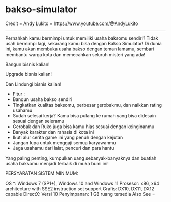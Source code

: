 # bakso-simulator
Credit = Andy Lukito = https://www.youtube.com/@AndyLukito

---------------------------------------------------------------------------------------------------

Pernahkah kamu bermimpi untuk memiliki usaha baksomu sendiri? Tidak usah bermimpi lagi, sekarang kamu bisa dengan Bakso Simulator!
Di dunia ini, kamu akan membuka usaha bakso dengan teman lamamu, sembari membantu warga kota dan memecahkan seluruh misteri yang ada!

Bangun bisnis kalian!


Upgrade bisnis kalian!


Dan Lindungi bisnis kalian!


- Fitur :
- Bangun usaha bakso sendiri
- Tingkatkan kualitas baksomu, perbesar gerobakmu, dan naikkan rating usahamu
- Sudah selesai kerja? Kamu bisa pulang ke rumah yang bisa didesain sesuai dengan seleramu
- Gerobak dan Ruko juga bisa kamu hias sesuai dengan keinginanmu
- Banyak karakter dan rahasia di kota ini
- Ikuti alur cerita game ini yang penuh dengan kejutan
- Jangan lupa untuk menggaji semua karyawanmu
- Jaga usahamu dari lalat, pencuri dan para hantu

Yang paling penting, kumpulkan uang sebanyak-banyaknya dan buatlah usaha baksomu menjadi terbaik di muka bumi ini!

PERSYARATAN SISTEM
MINIMUM:


OS *: Windows 7 (SP1+), Windows 10 and Windows 11
Prosesor: x86, x64 architecture with SSE2 instruction set support
Grafis: DX10, DX11, DX12 capable
DirectX: Versi 10
Penyimpanan: 1 GB ruang tersedia
Also See =


